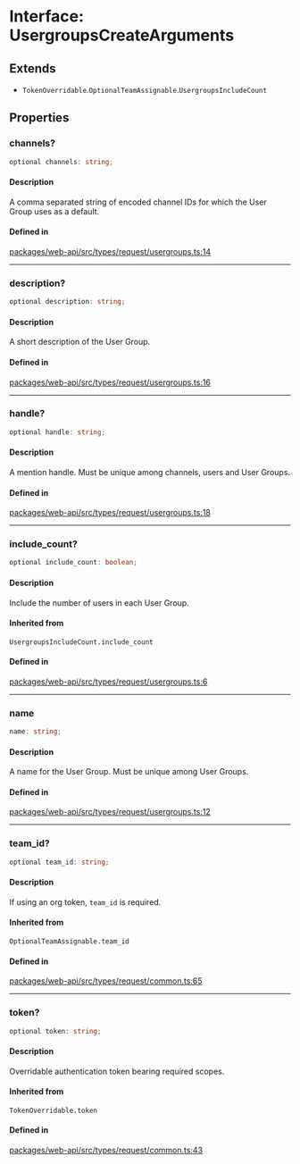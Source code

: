 # Interface: UsergroupsCreateArguments

## Extends

- `TokenOverridable`.`OptionalTeamAssignable`.`UsergroupsIncludeCount`

## Properties

### channels?

```ts
optional channels: string;
```

#### Description

A comma separated string of encoded channel IDs for which the User Group uses as a default.

#### Defined in

[packages/web-api/src/types/request/usergroups.ts:14](https://github.com/slackapi/node-slack-sdk/blob/main/packages/web-api/src/types/request/usergroups.ts#L14)

***

### description?

```ts
optional description: string;
```

#### Description

A short description of the User Group.

#### Defined in

[packages/web-api/src/types/request/usergroups.ts:16](https://github.com/slackapi/node-slack-sdk/blob/main/packages/web-api/src/types/request/usergroups.ts#L16)

***

### handle?

```ts
optional handle: string;
```

#### Description

A mention handle. Must be unique among channels, users and User Groups.

#### Defined in

[packages/web-api/src/types/request/usergroups.ts:18](https://github.com/slackapi/node-slack-sdk/blob/main/packages/web-api/src/types/request/usergroups.ts#L18)

***

### include\_count?

```ts
optional include_count: boolean;
```

#### Description

Include the number of users in each User Group.

#### Inherited from

`UsergroupsIncludeCount.include_count`

#### Defined in

[packages/web-api/src/types/request/usergroups.ts:6](https://github.com/slackapi/node-slack-sdk/blob/main/packages/web-api/src/types/request/usergroups.ts#L6)

***

### name

```ts
name: string;
```

#### Description

A name for the User Group. Must be unique among User Groups.

#### Defined in

[packages/web-api/src/types/request/usergroups.ts:12](https://github.com/slackapi/node-slack-sdk/blob/main/packages/web-api/src/types/request/usergroups.ts#L12)

***

### team\_id?

```ts
optional team_id: string;
```

#### Description

If using an org token, `team_id` is required.

#### Inherited from

`OptionalTeamAssignable.team_id`

#### Defined in

[packages/web-api/src/types/request/common.ts:65](https://github.com/slackapi/node-slack-sdk/blob/main/packages/web-api/src/types/request/common.ts#L65)

***

### token?

```ts
optional token: string;
```

#### Description

Overridable authentication token bearing required scopes.

#### Inherited from

`TokenOverridable.token`

#### Defined in

[packages/web-api/src/types/request/common.ts:43](https://github.com/slackapi/node-slack-sdk/blob/main/packages/web-api/src/types/request/common.ts#L43)
